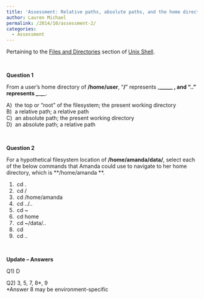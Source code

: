 ```yaml
---
title: 'Assessment: Relative paths, absolute paths, and the home directory'
author: Lauren Michael
permalink: /2014/10/assessment-2/
categories:
  - Assessment
---
```

Pertaining to the [Files and Directories][1] section of [Unix Shell][2].

&nbsp;

**Question 1**

From a user&#8217;s home directory of **/home/user**, &#8220;**/**&#8221; represents \___\_____ , and &#8220;**..**&#8221; represents \___\___\____.

A)  the top or &#8220;root&#8221; of the filesystem; the present working directory  
B)  a relative path; a relative path  
C)  an absolute path; the present working directory  
D)  an absolute path; a relative path

&nbsp;

**Question 2**

For a hypothetical filesystem location of **/home/amanda/data/**, select each of the below commands that Amanda could use to navigate to her home directory, which is **/home/amanda **.

1)  cd .  
2)  cd /  
3)  cd /home/amanda  
4)  cd ../..  
5)  cd ~  
6)  cd home  
7)  cd ~/data/..  
8)  cd  
9)  cd ..

&nbsp;

**Update &#8211; Answers**

Q1) D

Q2) 3, 5, 7, 8*, 9  
*Answer 8 may be environment-specific

 [1]: http://software-carpentry.org/v5/novice/shell/01-filedir.html
 [2]: http://software-carpentry.org/v5/novice/shell/index.html
